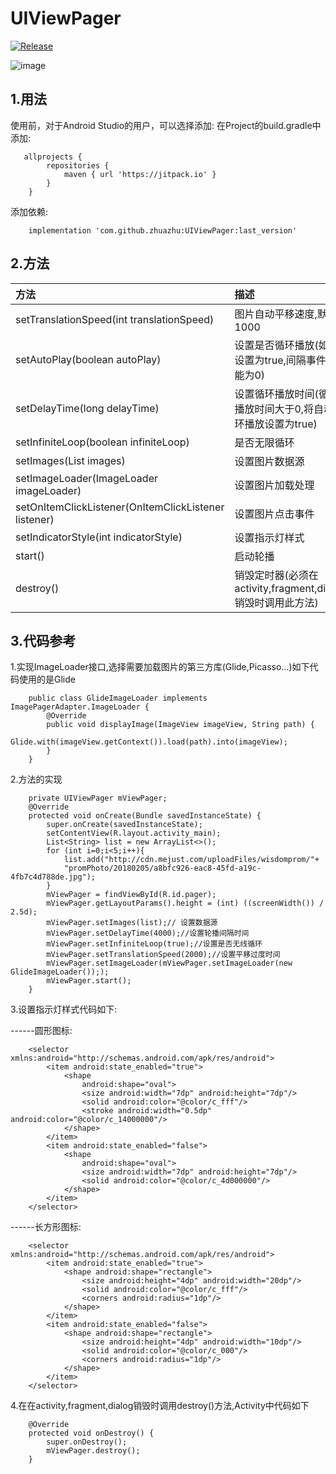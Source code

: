 # UIViewPager
[![Release](https://jitpack.io/v/zhuazhu/UIViewPager.svg)](https://jitpack.io/#zhuazhu/UIViewPager)

![image](https://github.com/zhuazhu/UIViewPager/blob/master/images/7466622861800032062.png)

## 1.用法

使用前，对于Android Studio的用户，可以选择添加:
在Project的build.gradle中添加:
```
   allprojects {
    	repositories {
    		maven { url 'https://jitpack.io' }
    	}
    }
   ```
添加依赖:
```
    implementation 'com.github.zhuazhu:UIViewPager:last_version'
```
## 2.方法

|方法|描述|
|:--|:--|
|setTranslationSpeed(int translationSpeed)|图片自动平移速度,默认1000|
|setAutoPlay(boolean autoPlay)|设置是否循环播放(如果设置为true,间隔事件不能为0)|
|setDelayTime(long delayTime)|设置循环播放时间(循环播放时间大于0,将自动循环播放设置为true)|
|setInfiniteLoop(boolean infiniteLoop)|是否无限循环|
|setImages(List<String> images)|设置图片数据源|
|setImageLoader(ImageLoader imageLoader)|设置图片加载处理|
|setOnItemClickListener(OnItemClickListener listener)|设置图片点击事件|
|setIndicatorStyle(int indicatorStyle)|设置指示灯样式|
|start()|启动轮播|
|destroy()|销毁定时器(必须在activity,fragment,dialog销毁时调用此方法)|


## 3.代码参考
1.实现ImageLoader接口,选择需要加载图片的第三方库(Glide,Picasso...)如下代码使用的是Glide
```
    public class GlideImageLoader implements ImagePagerAdapter.ImageLoader {
        @Override
        public void displayImage(ImageView imageView, String path) {
            Glide.with(imageView.getContext()).load(path).into(imageView);
        }
    }
```
2.方法的实现
```
    private UIViewPager mViewPager;
    @Override
    protected void onCreate(Bundle savedInstanceState) {
        super.onCreate(savedInstanceState);
        setContentView(R.layout.activity_main);
        List<String> list = new ArrayList<>();
        for (int i=0;i<5;i++){
            list.add("http://cdn.mejust.com/uploadFiles/wisdomprom/"+
            "promPhoto/20180205/a8bfc926-eac8-45fd-a19c-4fb7c4d788de.jpg");
        }
        mViewPager = findViewById(R.id.pager);
        mViewPager.getLayoutParams().height = (int) ((screenWidth()) / 2.5d);
        mViewPager.setImages(list);// 设置数据源
        mViewPager.setDelayTime(4000);//设置轮播间隔时间
        mViewPager.setInfiniteLoop(true);//设置是否无线循环
        mViewPager.setTranslationSpeed(2000);//设置平移过度时间
        mViewPager.setImageLoader(mViewPager.setImageLoader(new GlideImageLoader()););
        mViewPager.start();
    }
 ```
3.设置指示灯样式代码如下:

------圆形图标:
```
    <selector xmlns:android="http://schemas.android.com/apk/res/android">
        <item android:state_enabled="true">
            <shape
                android:shape="oval">
                <size android:width="7dp" android:height="7dp"/>
                <solid android:color="@color/c_fff"/>
                <stroke android:width="0.5dp" android:color="@color/c_14000000"/>
            </shape>
        </item>
        <item android:state_enabled="false">
            <shape
                android:shape="oval">
                <size android:width="7dp" android:height="7dp"/>
                <solid android:color="@color/c_4d000000"/>
            </shape>
        </item>
    </selector>
```

------长方形图标:

```
    <selector xmlns:android="http://schemas.android.com/apk/res/android">
        <item android:state_enabled="true">
            <shape android:shape="rectangle">
                <size android:height="4dp" android:width="20dp"/>
                <solid android:color="@color/c_fff"/>
                <corners android:radius="1dp"/>
            </shape>
        </item>
        <item android:state_enabled="false">
            <shape android:shape="rectangle">
                <size android:height="4dp" android:width="10dp"/>
                <solid android:color="@color/c_000"/>
                <corners android:radius="1dp"/>
            </shape>
        </item>
    </selector>
```
4.在在activity,fragment,dialog销毁时调用destroy()方法,Activity中代码如下
```
    @Override
    protected void onDestroy() {
        super.onDestroy();
        mViewPager.destroy();
    }
```